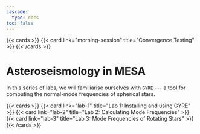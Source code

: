 ```yaml
---
cascade:
  type: docs
toc: false
---
```


{{< cards >}}
 {{< card link="morning-session" title="Convergence Testing" >}}
{{< /cards >}}

# Asteroseismology in MESA

In this series of labs, we will familiarise ourselves with `GYRE` --- a tool for computing the normal-mode frequencies of spherical stars.

{{< cards >}}
 {{< card link="lab-1" title="Lab 1: Installing and using GYRE" >}}
 {{< card link="lab-2" title="Lab 2: Calculating Mode Frequencies" >}}
 {{< card link="lab-3" title="Lab 3: Mode Frequencies of Rotating Stars" >}}
{{< /cards >}}
